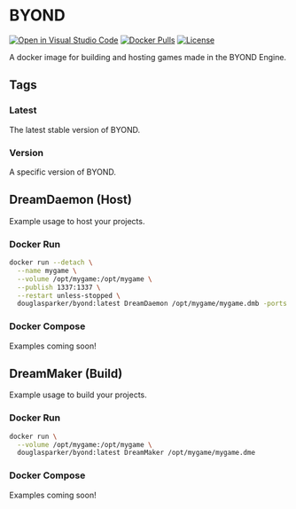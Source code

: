 # BYOND

[![Open in Visual Studio Code](https://open.vscode.dev/badges/open-in-vscode.svg)](https://open.vscode.dev/douglasparker/byond)
[![Docker Pulls](https://img.shields.io/docker/pulls/douglasparker/byond)](https://hub.docker.com/r/douglasparker/byond)
[![License](https://img.shields.io/github/license/douglasparker/byond)](https://github.com/douglasparker/byond/blob/release/LICENSE)

A docker image for building and hosting games made in the BYOND Engine.

## Tags

### Latest

The latest stable version of BYOND.

### Version

A specific version of BYOND.

## DreamDaemon (Host)

Example usage to host your projects.

### Docker Run

```sh
docker run --detach \
  --name mygame \
  --volume /opt/mygame:/opt/mygame \
  --publish 1337:1337 \
  --restart unless-stopped \
  douglasparker/byond:latest DreamDaemon /opt/mygame/mygame.dmb -ports 1337
```

### Docker Compose

Examples coming soon!

## DreamMaker (Build)

Example usage to build your projects.

### Docker Run

```sh
docker run \
  --volume /opt/mygame:/opt/mygame \
  douglasparker/byond:latest DreamMaker /opt/mygame/mygame.dme
```

### Docker Compose

Examples coming soon!
